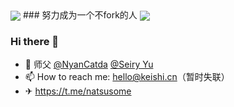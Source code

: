 <img align="center" src="https://github-readme-stats.vercel.app/api?username=Natsusomekeishi&show_icons=true" />
### 努力成为一个不fork的人
<img align="center" src="https://github-readme-stats.vercel.app/api/top-langs/?username=Natsusomekeishi&layout=compact&langs_count=8" />

 ### Hi there 👋

- 🌱 师父 [@NyanCatda](https://github.com/nyancatda) [@Seiry Yu](https://github.com/seiry)
- 📫 How to reach me: hello@keishi.cn（暂时失联）
- ✈ https://t.me/natsusome

<!--
Here are some ideas to get you started:

- 🔭 I’m currently working on ...
- 🌱 I’m currently learning ...
- 👯 I’m looking to collaborate on ...
- 🤔 I’m looking for help with ...
- 💬 Ask me about ...
- 📫 How to reach me: ...
- 😄 Pronouns: ...
- ⚡ Fun fact: ...
-->
